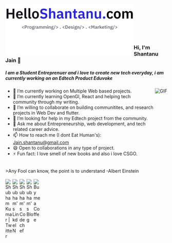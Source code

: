 <a href="https://www.helloshantanu.com" target="_blank"><img align="left" alt="Logo"  width="400px" src="/logo_eduvoke/HelloShantanu.png" /></a>
<br> <br> <br> <br> <br><br>


### Hi, I'm Shantanu Jain 👋

##### I am a Student Entreprenuer and i love to create new tech everyday, i am currently working on an Edtech Product Eduvoke

  
  <img align="right" alt="GIF" height="200px" src="https://media.giphy.com/media/USV0ym3bVWQJJmNu3N/giphy.gif" />



- 🔭 I’m currently working on Multiple Web based projects. 
- 🌱 I’m currently learning OpenGl, React and helping tech community through my writing.
- 👯 I’m willing to collaborate on building communitites, and research projects in Web Dev and flutter.
- 🤔 I’m looking for help in my Edtech project from the community.
- 💬 Ask me about Entrepreneurship, web development, and tech related career advice.
- 📫 How to reach me (I dont Eat Human's): Jain.shantanu@gmail.com
- 😄 Open to collaborations in any type of project.
- ⚡ Fun fact: I love smell of new books and also i love CSGO.

<br>
>Any Fool can know, the point is to understand -Albert Einstein
<br>
<br>
<a href="https://twitter.com/airgonaut_mind">
  <img align="left" alt="Shubham Kumar | Twitter" width="22px" src="https://cdn.jsdelivr.net/npm/simple-icons@v3/icons/twitter.svg" />
</a>
<a href="https://www.linkedin.com/in/techshantanu">
  <img align="left" alt="Shubham's LinkdeIN" width="22px" src="https://cdn.jsdelivr.net/npm/simple-icons@v3/icons/linkedin.svg" />
</a>
<a href="https://www.codechef.com/users/helloshantanu">
  <img align="left" alt="Shubham's Codechef" width="22px" src="https://cdn.jsdelivr.net/npm/simple-icons@v3/icons/codechef.svg" />
</a>
<a href="https://medium.com/@helloshantanu">
  <img align="left" alt="Shubham's Blog" width="22px" src="https://cdn.jsdelivr.net/npm/simple-icons@3.0.1/icons/medium.svg" />
</a>
<a href="https://www.buymeacoffee.com/helloshantanu">
  <img align="left" alt="Buy me a Coffee" width="22px" src="https://cdn.jsdelivr.net/npm/simple-icons@3.0.1/icons/buymeacoffee.svg" />
</a>
